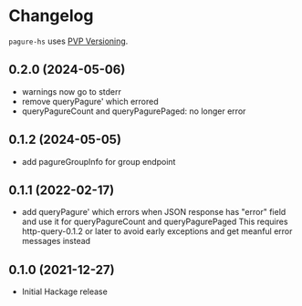 # Changelog

`pagure-hs` uses [PVP Versioning](https://pvp.haskell.org).

## 0.2.0 (2024-05-06)
- warnings now go to stderr
- remove queryPagure' which errored
- queryPagureCount and queryPagurePaged: no longer error

## 0.1.2 (2024-05-05)
- add pagureGroupInfo for group endpoint

## 0.1.1 (2022-02-17)
- add queryPagure' which errors when JSON response has "error" field
  and use it for queryPagureCount and queryPagurePaged
  This requires http-query-0.1.2 or later to avoid early exceptions
  and get meanful error messages instead

## 0.1.0 (2021-12-27)
- Initial Hackage release
